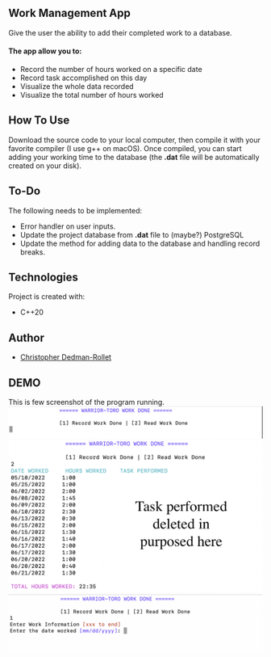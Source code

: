 ## Work Management App
Give the user the ability to add their completed work to a database. 

#### The app allow you to:
* Record the number of hours worked on a specific date
* Record task accomplished on this day 
* Visualize the whole data recorded
* Visualize the total number of hours worked

## How To Use
Download the source code to your local computer, then compile it with your favorite compiler (I use g++ on macOS). Once compiled, you can start adding your working time to the database (the **.dat** file will be automatically created on your disk).

## To-Do
The following needs to be implemented:
- Error handler on user inputs.
- Update the project database from **.dat** file to (maybe?) PostgreSQL
- Update the method for adding data to the database and handling record breaks.

## Technologies
Project is created with:
* C++20

## Author
   * [Christopher Dedman-Rollet](https://chrisdedman.vercel.app)
   
## DEMO
This is few screenshot of the program running.
<img src="/images/menu.png" alt="Menu Demo">
<img src="/images/option.png" alt="Menu Demo">
<img src="/images/adding.png" alt="Menu Demo">
